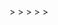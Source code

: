 <!DOCTYPE html>
<html>
  <head>
    <meta charset="utf-8">
    <title>My WebXR Scene</title>
    <meta name="description" content="WebXR with A-Frame">
    <script src="https://aframe.io/releases/1.4.2/aframe.min.js"></script>
    <meta name="viewport" content="width=device-width, initial-scale=1.0">
  </head>
  <body>
    <a-scene
      vr-mode-ui="enabled: true"
      webxr="optionalFeatures: hit-test, local-floor; requiredFeatures: local-floor"
      background="color: #0000fff"
    >
      <!-- Assets -->
      <a-assets>
        <a-asset-item id="model" src="replacemewiththestadium"></a-asset-item>
      </a-assets>
    >
      <!-- Lighting -->
      <a-light type="ambient" intensity=".25"></a-light>
      <a-light type="directional" intensity="0.5" position="0 10 0"></a-light>
    >
      <!-- Ground -->
      <a-plane rotation="-90 0 0" width="100" height="100" color="#a9a9a9"></a-plane>
    >
      <!-- Camera -->
      <a-entity position="0 1.6 4">
        <a-camera wasd-controls-enabled="true" look-controls-enabled="true"></a-camera>
      </a-entity>
    >
      <!-- Model -->
      <a-entity gltf-model="models/DB7 MOD1.glb" position="0 0 0" scale="2 2 2"></a-entity>
    </a-scene>
    >
      <!-- Model -->
      <a-entity gltf-model="models/DT-67 Alpha MOD2.glb" position="2 0 0" scale="2 2 2"></a-entity>
    </a-scene>
  </body>
</html>
